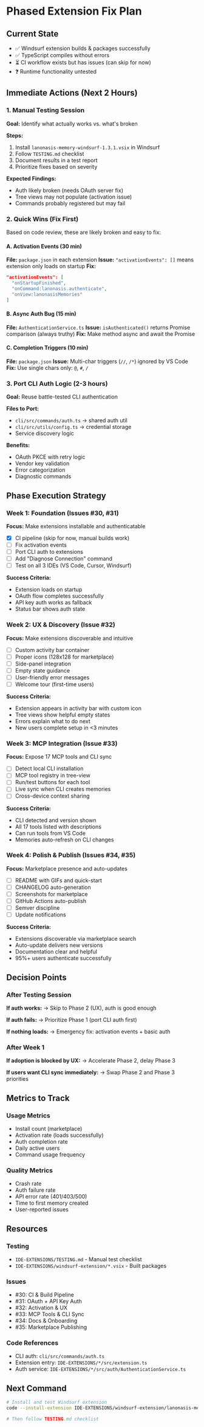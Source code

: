 # Phased Extension Fix Plan

## Current State
- ✅ Windsurf extension builds & packages successfully
- ✅ TypeScript compiles without errors
- ⏳ CI workflow exists but has issues (can skip for now)
- ❓ Runtime functionality untested

## Immediate Actions (Next 2 Hours)

### 1. Manual Testing Session
**Goal:** Identify what actually works vs. what's broken

**Steps:**
1. Install `lanonasis-memory-windsurf-1.3.1.vsix` in Windsurf
2. Follow `TESTING.md` checklist
3. Document results in a test report
4. Prioritize fixes based on severity

**Expected Findings:**
- Auth likely broken (needs OAuth server fix)
- Tree views may not populate (activation issue)
- Commands probably registered but may fail

### 2. Quick Wins (Fix First)
Based on code review, these are likely broken and easy to fix:

#### A. Activation Events (30 min)
**File:** `package.json` in each extension
**Issue:** `"activationEvents": []` means extension only loads on startup
**Fix:**
```json
"activationEvents": [
  "onStartupFinished",
  "onCommand:lanonasis.authenticate",
  "onView:lanonasisMemories"
]
```

#### B. Async Auth Bug (15 min)
**File:** `AuthenticationService.ts`
**Issue:** `isAuthenticated()` returns Promise comparison (always truthy)
**Fix:** Make method async and await the Promise

#### C. Completion Triggers (10 min)
**File:** `package.json`
**Issue:** Multi-char triggers (`//`, `/*`) ignored by VS Code
**Fix:** Use single chars only: `@`, `#`, `/`

### 3. Port CLI Auth Logic (2-3 hours)
**Goal:** Reuse battle-tested CLI authentication

**Files to Port:**
- `cli/src/commands/auth.ts` → shared auth util
- `cli/src/utils/config.ts` → credential storage
- Service discovery logic

**Benefits:**
- OAuth PKCE with retry logic
- Vendor key validation
- Error categorization
- Diagnostic commands

## Phase Execution Strategy

### Week 1: Foundation (Issues #30, #31)
**Focus:** Make extensions installable and authenticatable

- [x] CI pipeline (skip for now, manual builds work)
- [ ] Fix activation events
- [ ] Port CLI auth to extensions
- [ ] Add "Diagnose Connection" command
- [ ] Test on all 3 IDEs (VS Code, Cursor, Windsurf)

**Success Criteria:**
- Extension loads on startup
- OAuth flow completes successfully
- API key auth works as fallback
- Status bar shows auth state

### Week 2: UX & Discovery (Issue #32)
**Focus:** Make extensions discoverable and intuitive

- [ ] Custom activity bar container
- [ ] Proper icons (128x128 for marketplace)
- [ ] Side-panel integration
- [ ] Empty state guidance
- [ ] User-friendly error messages
- [ ] Welcome tour (first-time users)

**Success Criteria:**
- Extension appears in activity bar with custom icon
- Tree views show helpful empty states
- Errors explain what to do next
- New users complete setup in <3 minutes

### Week 3: MCP Integration (Issue #33)
**Focus:** Expose 17 MCP tools and CLI sync

- [ ] Detect local CLI installation
- [ ] MCP tool registry in tree-view
- [ ] Run/test buttons for each tool
- [ ] Live sync when CLI creates memories
- [ ] Cross-device context sharing

**Success Criteria:**
- CLI detected and version shown
- All 17 tools listed with descriptions
- Can run tools from VS Code
- Memories auto-refresh on CLI changes

### Week 4: Polish & Publish (Issues #34, #35)
**Focus:** Marketplace presence and auto-updates

- [ ] README with GIFs and quick-start
- [ ] CHANGELOG auto-generation
- [ ] Screenshots for marketplace
- [ ] GitHub Actions auto-publish
- [ ] Semver discipline
- [ ] Update notifications

**Success Criteria:**
- Extensions discoverable via marketplace search
- Auto-update delivers new versions
- Documentation clear and helpful
- 95%+ users authenticate successfully

## Decision Points

### After Testing Session
**If auth works:**
→ Skip to Phase 2 (UX), auth is good enough

**If auth fails:**
→ Prioritize Phase 1 (port CLI auth first)

**If nothing loads:**
→ Emergency fix: activation events + basic auth

### After Week 1
**If adoption is blocked by UX:**
→ Accelerate Phase 2, delay Phase 3

**If users want CLI sync immediately:**
→ Swap Phase 2 and Phase 3 priorities

## Metrics to Track

### Usage Metrics
- Install count (marketplace)
- Activation rate (loads successfully)
- Auth completion rate
- Daily active users
- Command usage frequency

### Quality Metrics
- Crash rate
- Auth failure rate
- API error rate (401/403/500)
- Time to first memory created
- User-reported issues

## Resources

### Testing
- `IDE-EXTENSIONS/TESTING.md` - Manual test checklist
- `IDE-EXTENSIONS/windsurf-extension/*.vsix` - Built packages

### Issues
- #30: CI & Build Pipeline
- #31: OAuth + API Key Auth
- #32: Activation & UX
- #33: MCP Tools & CLI Sync
- #34: Docs & Onboarding
- #35: Marketplace Publishing

### Code References
- CLI auth: `cli/src/commands/auth.ts`
- Extension entry: `IDE-EXTENSIONS/*/src/extension.ts`
- Auth service: `IDE-EXTENSIONS/*/src/auth/AuthenticationService.ts`

## Next Command
```bash
# Install and test Windsurf extension
code --install-extension IDE-EXTENSIONS/windsurf-extension/lanonasis-memory-windsurf-1.3.1.vsix

# Then follow TESTING.md checklist
```
